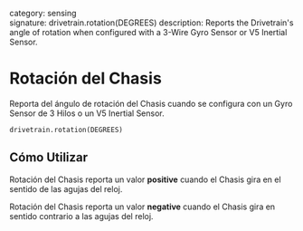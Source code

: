 category: sensing  
signature: drivetrain.rotation(DEGREES)
description: Reports the Drivetrain's angle of rotation when configured with a 3-Wire Gyro Sensor or V5 Inertial Sensor.

# Rotación del Chasis
 
Reporta del ángulo de rotación del Chasis cuando se configura con un Gyro Sensor de 3 Hilos o un V5 Inertial Sensor.

```don
drivetrain.rotation(DEGREES)
```

## Cómo Utilizar

Rotación del Chasis reporta un valor **positive** cuando el Chasis gira en el sentido de las agujas del reloj.

Rotación del Chasis reporta un valor **negative** cuando el Chasis gira en sentido contrario a las agujas del reloj.
	
<advanced>
</advanced>
